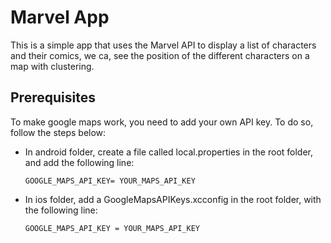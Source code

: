 # Marvel App
This is a simple app that uses the Marvel API to display a list of characters and their comics, we ca, see the position of the different characters on a map with clustering.

## Prerequisites

To make google maps work, you need to add your own API key. To do so, follow the steps below:

- In android folder, create a file called local.properties in the root folder, and add the following line:

    ```
    GOOGLE_MAPS_API_KEY= YOUR_MAPS_API_KEY
    ```

- In ios folder, add a GoogleMapsAPIKeys.xcconfig in the root folder, with the following line:

    ```
    GOOGLE_MAPS_API_KEY = YOUR_MAPS_API_KEY
    ```

